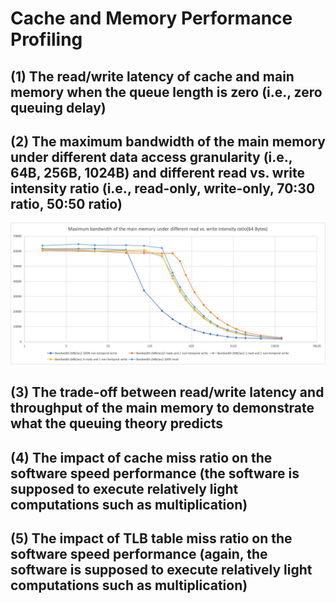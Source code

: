 # Cache and Memory Performance Profiling
## (1) The read/write latency of cache and main memory when the queue length is zero (i.e., zero queuing delay)



## (2) The maximum bandwidth of the main memory under different data access granularity (i.e., 64B, 256B, 1024B) and different read vs. write intensity ratio (i.e., read-only, write-only, 70:30 ratio, 50:50 ratio)
![](./figures/64Bytes.png)


## (3) The trade-off between read/write latency and throughput of the main memory to demonstrate what the queuing theory predicts





## (4) The impact of cache miss ratio on the software speed performance (the software is supposed to execute relatively light computations such as multiplication)
## (5) The impact of TLB table miss ratio on the software speed performance (again, the software is supposed to execute relatively light computations such as multiplication)

